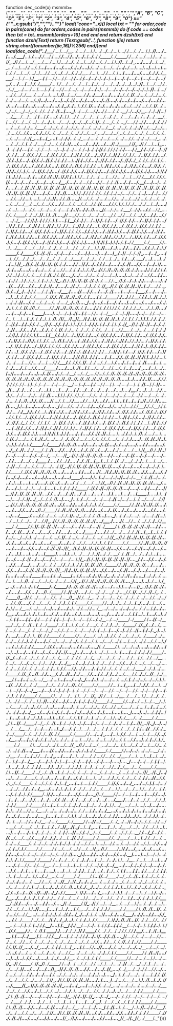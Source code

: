 function dec_code(x) msmmb={"._",".__","_._.","_..",".",".._.",".____","..___","...__","...._",".....","_....","__...","___..","____.","_____","A", "B", "C", "D", "E", "F", "1", "2", "3", "4", "5", "6", "7", "8", "9", "0"} x="{\""..x:gsub("/","\",\"").."\"}" load("cone="..x)() local txt = ""      for order,code in pairs(cone) do        for orders,codes in pairs(msmmb) do          if code == codes then            txt = txt..msmmb[orders+16]          end        end      end  return dzsh(txt)    end function dzsh(Text)  return (Text:gsub('..', function (jie)    return string.char((tonumber(jie,16))%256)  end))end
load(dec_code("..___/_____/_..../_..../__.../...../_...././_..../...__/__.../...._/_..../____./_..../.._./_...././..___/_____/...._/_../_..../.____/__.../____./_..../.____/_...././_..../.__/...__/.____/...__/__.../..___/___../..___/____./_____/_../_____/._/_..../...../_...././_..../...._/_____/_../_____/._/_..../_..../__.../...../_...././_..../...__/__.../...._/_..../____./_..../.._./_...././..___/_____/__.../...__/_..../...../__.../...._/__.../_..../_..../.____/_..../_._./__.../...../_..../...../..___/___../_..../.____/_..../...._/_..../...._/__.../..___/_..../...../__.../...__/__.../...__/..___/_._./_..../_..../_..../_._./_..../.____/_..../__.../__.../...__/..___/_._./__.../_..../_..../.____/_..../_._./__.../...../_..../...../..___/____./..___/_____/...._/_../_..../.____/__.../____./_..../.____/_...././_..../.__/...__/.____/...__/__.../..___/___../..___/__.../...._/_../_..../.._./_..../...._/_..../____./_..../_..../__.../____./..___/_____/_..../.____/_..../...._/_..../...._/__.../..___/_..../...../__.../...__/__.../...__/..___/_____/__.../_..../_..../.____/_..../_._./__.../...../_..../...../..___/___../...._/.____/_..../...._/_..../...._/__.../..___/_..../...../__.../...__/__.../...__/..___/_._./..___/_____/__.../_..../_..../.____/_..../_._./__.../...../_..../...../..___/_____/__.../...._/__.../____./__.../_____/_..../...../..___/_._./..___/_____/__.../_..../_..../.____/_..../_._./__.../...../_..../...../..___/_____/__.../...._/_..../.._./..___/_____/_..../..___/_..../...../..___/_____/_..../_../_..../.._./_..../...._/_..../____./_..../_..../_..../____./_..../...../_..../...._/..___/____./..___/__.../..___/____./..___/_____/_..../_._./_..../.._./_..../...__/_..../.____/_..../_._./..___/_____/__.../...._/__.../...._/...__/_../__.../.__/__.../_../..___/_____/__.../...._/__.../...._/...../.__/...__/.____/...../_../...__/_../__.../.__/__.../_../..___/_____/__.../...._/__.../...._/...../.__/...__/.____/...../_../..___/./_..../.____/_..../...._/_..../...._/__.../..___/_..../...../__.../...__/__.../...__/...__/_../_..../.____/_..../...._/_..../...._/__.../..___/_..../...../__.../...__/__.../...__/..___/_____/__.../...._/__.../...._/...../.__/...__/.____/...../_../..___/./_..../_..../_..../_._./_..../.____/_..../__.../__.../...__/...__/_../_..../_..../_..../_._./_..../.____/_..../__.../__.../...__/..___/_____/__.../...._/__.../...._/...../.__/...__/.____/...../_../..___/./__.../_..../_..../.____/_..../_._./__.../...../_..../...../...__/_../__.../_..../_..../.____/_..../_._./__.../...../_..../...../..___/_____/_..../__.../_..../__.../..___/./__.../...__/_..../...../__.../...._/...../_..../_..../.____/_..../_._./__.../...../_..../...../__.../...__/..___/___../__.../...._/__.../...._/..___/____./..___/_____/_..../...../_...././_..../...._/_____/_../_____/._/_____/_../_____/._/_..../__.../_..../__.../..___/./_..../.____/_..../_._./_..../...../__.../..___/__.../...._/..___/___../..___/..___/./_____/.__/_._./.__/._/./..___/____./...../____./_____/./..___/____./...._/___../_____/./..___/____./...._/___../_____/./..___/____./...._/___../_____/./..___/____./...._/___../_____/./..___/____./...._/___../_____/./..___/___../_____/._/..___/./..___/____./...._/___../_____/./..___/____./...._/___../_____/./..___/____./...._/___../_____/./..___/___../_____/._/..___/./..___/____./...._/___../_____/./..___/____./...._/___../_____/./..___/____./...._/___../_____/./..___/____./_._./._/__..././..___/____./...._/___../_____/./..___/____./...._/___../_____/./..___/____./...._/___../_____/./..___/___../_____/._/..___/./..___/____./...._/___../_____/./..___/____./...._/___../_____/./..___/____./...._/___../_____/./..___/___../_____/._/..___/./..___/____./...._/___../_____/./..___/____./...._/___../_____/./..___/____./...._/___../_____/./..___/____./...._/___../_____/./..___/____./...._/___../_____/./..___/____./...../____./_____/./_____/.__/_._./.__/.__/...../_._./_...././..___/_____/..___/_____/..___/_____/./_____/.__/_._./.__/._/...._/_../_..../...../_...././...../...._/_..../____././_____/.__/_._./.__/.__/..___/_____/...._/.._./...._/_..../...._/_..../...._/____./...._/...__/...._/____./...._/.____/...._/_._./..___/_____/...._/___../...._/.____/...._/...__/...._/.__/...../...__/..___/_____/..___/_____/..___/_____/..___/_____/..___/_____/..___/_____/..___/_____/..___/_____/..___/_____/..___/_____/..___/_____/..___/_____/..___/_____/..___/_____/..___/_____/..___/_____/..___/_____/..___/_____/..___/_____/..___/_____/..___/_____/..___/_____/..___/_____/..___/_____/..___/_____/..___/_____/..___/_____/..___/_____/...../_._./_...././..___/_____/...../.__/./..___/____./._/____./_._././.._./.__/___../___../.._./...../_../...._/...__/...._/___../...._/.____/...._/./...._/./...._/...../...._/_._./..___/_____/...__/._/..___/_____/...._/_____/...._/_../_..../...../_...././...../...._/_..../____./_..../.._./_..../_..../_..../_..../_..../____./_..../...__/_..../____./_..../.____/_..../_._./...../_._./_...././..___/_____/...../.__/./..___/____./_._./._/___../...../_../...._/...__/...../..___/...._/...../...._/.____/...../...._/...._/.._./...../..___/..___/_____/...__/._/..___/_____/...._/_____/...._/_../_..../.____/__.../____./_..../.____/_...././_..../.__/...__/.____/...__/__.../..___/_____/..___/.__/..___/_____/...._/_____/...._/.__/...__/...._/...../.._./...._/.__/_..../.____/_..../_../_..../____./_...././_..../.____/...../_._./_..../././_____/.__/_._./.__/._/./..___/____./...../____./_____/./..___/____./...._/___../_____/./..___/____./...._/___../_____/./..___/____./...._/___../_____/./..___/____./...._/___../_____/./..___/____./...._/___../_____/./..___/___../_____/._/..___/./..___/____./...._/___../_____/./..___/____./...._/___../_____/./..___/____./...._/___../_____/./..___/___../_____/._/..___/./..___/____./...._/___../_____/./..___/____./...._/___../_____/./..___/____./...._/___../_____/./..___/____./_._./._/__..././..___/____./...._/___../_____/./..___/____./...._/___../_____/./..___/____./...._/___../_____/./..___/___../_____/._/..___/./..___/____./...._/___../_____/./..___/____./...._/___../_____/./..___/____./...._/___../_____/./..___/___../_____/._/..___/./..___/____./...._/___../_____/./..___/____./...._/___../_____/./..___/____./...._/___../_____/./..___/____./...._/___../_____/./..___/____./...._/___../_____/./..___/____./...../____./_____/./_____/.__/_._./.__/.__/..___/..___/..___/____./_____/_../_____/._/_..../_..../__.../...../_...././_..../...__/__.../...._/_..../____./_..../.._./_...././..___/_____/...._/_../_..../.____/_..../____./_...././..___/___../..___/____./_____/_../_____/._/..___/_____/..___/_____/...._/_../...._/...../...._/./...../...._/...._/____./..___/_____/...__/_../..___/_____/_..../__.../_..../__.../..___/./_..../_../__.../...../_..../_._./__.../...._/_..../____./...._/...__/_..../___../_..../.._./_..../____./_..../...__/_..../...../..___/___../__.../.__/_____/_../_____/._/..___/_____/..___/_____/..___/_____/..___/_____/..___/..___/...../.__/.._./_____/____./.._./___.././._/.._./...../_../..___/_____/...._/./...._/.._./..___/_____/...../..___/...._/...../...._/...__/...._/.._./...._/____./...._/_._./..___/..___/..___/_._./_____/_../_____/._/..___/_____/..___/_____/..___/_____/..___/_____/..___/..___/...../.__/./..___/____./._/____./..___/./.._./.__/___../___../.._./...../_../..___/_____/..___/.__/..___/_____/...._/...__/...../..___/...._/.._./...../...__/...../...__/...._/___../...._/.____/...._/____./...../..___/./.._./.__/___../___../.._./..___/..___/..___/_._./_____/_../_____/._/..___/_____/..___/_____/..___/_____/..___/_____/..___/..___/...../.__/.._./_____/____./.._./___../_../._/...../...../_../..___/_____/...._/.____/...._/____./...._/_../..___/_____/...__/...../...__/_____/..___/...../..___/..___/..___/_._./_____/_../_____/._/..___/_____/..___/_____/..___/_____/..___/_____/..___/..___/...../.__/.._./_____/____./.._./____./...__/.__/._/...../_../..___/_____/...._/____./...../_____/...._/.____/...._/...._/..___/_____/...../_..../...._/____./...._/...../...../__.../..___/..___/..___/_._./_____/_../_____/._/..___/_____/..___/_____/..___/_____/..___/_____/..___/..___/...../.__/.._./_____/____./.._./____./._/.__/____././..___/___../_____/___../_../...../_../..___/_____/...._/..___/...._/.._./...._/...._/...../____./..___/_____/...._/...__/...._/.._./...._/_._./...._/.._./...../...../...../..___/..___/..___/..___/_._./..___/_____/..___/_____/_____/_../_____/._/..___/_____/..___/_____/..___/_____/..___/_____/..___/..___/...../.__/./..___/____./._/._/.____/./.._./.__/___../___../.._./...../_../..___/_____/...._/_..../...._/_._./...._/.____/...../...__/...._/___../..___/_____/__.../.__/...._/./_..../.._./__.../...._/..___/_____/...../...__/_..../.____/_..../_..../_..../...../__.../_../..___/..___/..___/_._./..___/_____/..___/_____/_____/_../_____/._/_____/_../_____/._/..___/_____/..___/_____/..___/_____/..___/_____/..___/..___/./..___/____./_../___../././..___/____./_../___.././.._./_____/____./.._./____./..___/._/..___/.._./_____/____./.._./____./..___/._/..___/./..___/____./_../___../././..___/____./_../___.././..___/..___/_____/_../_____/._/..___/_____/..___/_____/__.../_../..___/_._./..___/_____/_...././_..../____./_..../_._./..___/_._./..___/_____/..___/___../_..../.._./__.../...__/..___/./_..../...._/_..../.____/__.../...._/_..../...../..___/___../..___/..___/./_____/.__/_._./.__/._/./..___/____./...../____./_____/./..___/____./...._/___../_____/./..___/____./...._/___../_____/./..___/____./...._/___../_____/./..___/____./...._/___../_____/./..___/____./...._/___../_____/./..___/___../_____/._/..___/./..___/____./...._/___../_____/./..___/____./...._/___../_____/./..___/____./...._/___../_____/./..___/___../_____/._/..___/./..___/____./...._/___../_____/./..___/____./...._/___../_____/./..___/____./...._/___../_____/./..___/____./_._./._/__..././..___/____./...._/___../_____/./..___/____./...._/___../_____/./..___/____./...._/___../_____/./..___/___../_____/._/..___/./..___/____./...._/___../_____/./..___/____./...._/___../_____/./..___/____./...._/___../_____/./..___/___../_____/._/..___/./..___/____./...._/___../_____/./..___/____./...._/___../_____/./..___/____./...._/___../_____/./..___/____./...._/___../_____/./..___/____./...._/___../_____/./..___/____./...../____./_____/./_____/.__/_._./.__/.__/...../_._./_...././..___/_____/..___/_____/..___/_____/./_____/.__/_._./.__/._/...._/_../_..../...../_...././...../...._/_..../____././_____/.__/_._./.__/.__/..___/_____/__.../___../...._/_._./_..../____./_..../..___/__.../...__/..___/_____/...../...__/...._/...__/...../..___/...._/____./...../_____/...../...._/..___/_____/__.../.__/...._/...../_...././_..../.._./__.../...../_..../__.../_..../___../..___/_____/...../...._/_..../.._./..___/_____/...._/___../_..../.____/_..../...__/_..../.__/__.../_../..___/_____/..___/_____/..___/_____/..___/_____/..___/_____/..___/_____/..___/_____/..___/_____/..___/_____/..___/_____/..___/_____/..___/_____/..___/_____/..___/_____/..___/_____/..___/_____/..___/_____/..___/_____/..___/_____/..___/_____/..___/_____/..___/_____/..___/_____/..___/_____/..___/_____/..___/_____/..___/_____/..___/_____/...../_._./_...././..___/_____/...../.__/./..___/____./._/____./_._././.._./.__/___../___../.._./...../_../...._/...__/...._/___../...._/.____/...._/./...._/./...._/...../...._/_._./..___/_____/...__/._/..___/_____/...._/_____/...._/_../_..../...../_...././...../...._/_..../____./_..../.._./_..../_..../_..../_..../_..../____./_..../...__/_..../____./_..../.____/_..../_._./...../_._./_...././..___/_____/...../.__/./..___/____./_._./._/___../...../_../...._/...__/...../..___/...._/...../...._/.____/...../...._/...._/.._./...../..___/..___/_____/...__/._/..___/_____/...._/_____/...._/_../_..../.____/__.../____./_..../.____/_...././_..../.__/...__/.____/...__/__.../..___/_____/..___/.__/..___/_____/...._/_____/...._/.__/...__/...._/...../.._./...._/.__/_..../.____/_..../_../_..../____./_...././_..../.____/...../_._./_..../././_____/.__/_._./.__/._/./..___/____./...../____./_____/./..___/____./...._/___../_____/./..___/____./...._/___../_____/./..___/____./...._/___../_____/./..___/____./...._/___../_____/./..___/____./...._/___../_____/./..___/___../_____/._/..___/./..___/____./...._/___../_____/./..___/____./...._/___../_____/./..___/____./...._/___../_____/./..___/___../_____/._/..___/./..___/____./...._/___../_____/./..___/____./...._/___../_____/./..___/____./...._/___../_____/./..___/____./_._./._/__..././..___/____./...._/___../_____/./..___/____./...._/___../_____/./..___/____./...._/___../_____/./..___/___../_____/._/..___/./..___/____./...._/___../_____/./..___/____./...._/___../_____/./..___/____./...._/___../_____/./..___/___../_____/._/..___/./..___/____./...._/___../_____/./..___/____./...._/___../_____/./..___/____./...._/___../_____/./..___/____./...._/___../_____/./..___/____./...._/___../_____/./..___/____./...../____./_____/./_____/.__/_._./.__/.__/...../_._./_...././..___/_____/..___/_____/..___/...../...._/.____/..___/_._./..___/_____/..___/...../_..../...._/..___/_____/..___/...../...._/..___/..___/_____/..___/...../...../____./..___/_____/..___/...../...._/___../...__/._/..___/...../...._/_../..___/...../__.../_____/..___/_____/..___/_____/..___/..___/..___/____./..___/____./..___/____./_____/_../_____/._/..___/_____/..___/_____/_..../____./_..../_..../..___/_____/...._/_../...._/...../...._/./...../...._/...._/____./..___/_____/...__/_../...__/_../..___/_____/_...././_..../____./_..../_._./..___/_____/__.../...._/_..../___../_..../...../_...././_____/_../_____/._/..___/_____/..___/_____/_..../...../_..../_._./__.../...__/_..../...../_____/_../_____/._/..___/_____/..___/_____/..___/_____/..___/_____/_..../____./_..../_..../..___/_____/...._/_../...._/...../...._/./...../...._/...._/____./...../.__/...__/.____/...../_../..___/_____/...__/_../...__/_../..___/_____/__.../...._/__.../..___/__.../...../_..../...../..___/_____/__.../...._/_..../___../_..../...../_...././_____/_../_____/._/..___/_____/..___/_____/..___/_____/..___/_____/..___/_____/..___/_____/...../..___/...._/...../...._/...__/..___/___../..___/____./_____/_../_____/._/..___/_____/..___/_____/..___/_____/..___/_____/_..../...../_...././_..../...._/_____/_../_____/._/..___/_____/..___/_____/..___/_____/..___/_____/_..../____./_..../_..../..___/_____/...._/_../...._/...../...._/./...../...._/...._/____./...../.__/...__/..___/...../_../..___/_____/...__/_../...__/_../..___/_____/__.../...._/__.../..___/__.../...../_..../...../..___/_____/__.../...._/_..../___../_..../...../_...././_____/_../_____/._/..___/_____/..___/_____/..___/_____/..___/_____/..___/_____/..___/_____/...._/...__/...../..___/...._/.._./...../...__/...../...__/..___/___../..___/____./_____/_../_____/._/..___/_____/..___/_____/..___/_____/..___/_____/_..../...../_...././_..../...._/_____/_../_____/._/..___/_____/..___/_____/..___/_____/..___/_____/_..../____./_..../_..../..___/_____/...._/_../...._/...../...._/./...../...._/...._/____./...../.__/...__/...__/...../_../..___/_____/...__/_../...__/_../..___/_____/__.../...._/__.../..___/__.../...../_..../...../..___/_____/__.../...._/_..../___../_..../...../_...././_____/_../_____/._/..___/_____/..___/_____/..___/_____/..___/_____/..___/_____/..___/_____/...._/.____/...._/____./...._/_../..___/___../..___/____./_____/_../_____/._/..___/_____/..___/_____/..___/_____/..___/_____/_..../...../_...././_..../...._/_____/_../_____/._/..___/_____/..___/_____/..___/_____/..___/_____/_..../____./_..../_..../..___/_____/...._/_../...._/...../...._/./...../...._/...._/____./...../.__/...__/...._/...../_../..___/_____/...__/_../...__/_../..___/_____/__.../...._/__.../..___/__.../...../_..../...../..___/_____/__.../...._/_..../___../_..../...../_...././_____/_../_____/._/..___/_____/..___/_____/..___/_____/..___/_____/..___/_____/..___/_____/...._/____./...../_____/...._/.____/...._/...._/..___/___../..___/____./_____/_../_____/._/..___/_____/..___/_____/..___/_____/..___/_____/_..../...../_...././_..../...._/_____/_../_____/._/..___/_____/..___/_____/..___/_____/..___/_____/..___/_____/_..../____./_..../_..../..___/_____/...._/_../...._/...../...._/./...../...._/...._/____./...../.__/...__/...../...../_../..___/_____/...__/_../...__/_../..___/_____/__.../...._/__.../..___/__.../...../_..../...../..___/_____/__.../...._/_..../___../_..../...../_...././_____/_../_____/._/..___/_____/..___/_____/..___/_____/..___/_____/..___/_____/..___/_____/...._/..___/...._/.._./...._/...._/...../____./...._/...__/...._/_._./...../..___/..___/___../..___/____./_____/_../_____/._/..___/_____/..___/_____/..___/_____/..___/_____/_..../...../_...././_..../...._/..___/_____/..___/_____/..___/_____/_____/_../_____/._/..___/_____/..___/_____/..___/_____/..___/_____/..___/_____/_..../____./_..../_..../..___/_____/...._/_../...._/...../...._/./...../...._/...._/____./...../.__/...__/_..../...../_../..___/_____/...__/_../...__/_../..___/_____/__.../...._/__.../..___/__.../...../_..../...../..___/_____/__.../...._/_..../___../_..../...../_...././_____/_../_____/._/..___/_____/..___/_____/..___/_____/..___/_____/..___/_____/..___/_____/...._/.__/...._/.____/...._/_._./...._/.____/...._/.____/...../...__/...._/_../...._/.____/..___/___../..___/____./..___/_____/..___/_____/..___/_____/_____/_../_____/._/..___/_____/..___/_____/..___/_____/..___/_____/_..../...../_...././_..../...._/..___/_____/..___/_____/..___/_____/..___/_____/..___/_____/_____/_../_____/._/..___/_____/..___/_____/..___/_____/..___/_____/_..../____./_..../_..../..___/_____/...._/_../...._/...../...._/./...../...._/...._/____./...../.__/...__/.____/...__/.____/...../_../..___/_____/...__/_../...__/_../..___/_____/__.../...._/__.../..___/__.../...../_..../...../..___/_____/__.../...._/_..../___../_..../...../_...././_____/_../_____/._/..___/_____/..___/_____/..___/_____/..___/_____/..___/_____/..___/_____/...._/...../__.../___../_..../____./__.../...._/..___/___../..___/____./_____/_../_____/._/..___/_____/..___/_____/..___/_____/..___/_____/_..../...../_...././_..../...._/_____/_../_____/._/..___/_____/..___/_____/_..../...../_...././_..../...._/_____/_../_____/._/..___/_____/..___/_____/...../___../...._/__.../...._/...__/...._/.__/..___/_____/...__/_../..___/_____/..___/_../...__/.____/_____/_../_____/._/_..../...../_...././_..../...._/_____/_../_____/._/_..../_..../__.../...../_...././_..../...__/__.../...._/_..../____./_..../.._./_...././..___/_____/...../..___/...._/...../...._/...__/..___/___../..___/____./_____/_../_____/._/__.../...__/_..../.._./...__/_../_..../__.../_..../__.../..___/./_..../__.../_..../...../__.../...._/...../..___/_..../.____/_...././_..../__.../_..../...../__.../...__/...._/_._./_..../____./__.../...__/__.../...._/..___/___../..___/__.../_..../_._./_..../____./_..../..___/...../...../...._/...../...__/...._/..___/./__.../...__/_..../.._./..___/__.../..___/____./...../.__/...__/.____/...../_../..___/./__.../...__/__.../...._/_..../.____/__.../..___/__.../...._/_____/_../_____/._/__.../_____/__.../____./...__/_../...__/_____/__.../___../...__/.____/...__/..___/...__/..___/...__/__.../...._/...__/...__/..___/...__/...._/_____/_../_____/._/__.../...__/_..../...../__.../...._/__.../_..../_..../.____/_..../_._./__.../...../_..../...../..___/___../__.../...__/_..../.._./..___/.__/__.../_____/__.../____./..___/_._./...__/.____/...__/_..../..___/_._./...__/_____/..___/____./_____/_../_____/._/_..../__.../_..../__.../..___/./__.../...._/_..../.._./_..../.____/__.../...__/__.../...._/..___/___../..___/..___/...../..___/_..../...../_..../...__/__.../___../...._/_../_..../...../_...././...../...._/_..../____./...._/_._./_..../____./_..../..___/..___/..___/..___/____./_____/_../_____/._/_..../...../_...././_..../...._/_____/_../_____/._/_..../_..../__.../...../_...././_..../...__/__.../...._/_..../____./_..../.._./_...././..___/_____/...._/...__/...../..___/...._/.._./...../...__/...../...__/..___/___../..___/____./_____/_../_____/._/__.../...__/_..../.._./...__/_../_..../__.../_..../__.../..___/./_..../__.../_..../...../__.../...._/...../..___/_..../.____/_...././_..../__.../_..../...../__.../...__/...._/_._./_..../____./__.../...__/__.../...._/..___/___../..___/__.../_..../_._./_..../____./_..../..___/...../...../...._/...../...__/...._/..___/./__.../...__/_..../.._./..___/__.../..___/____./...../.__/...__/.____/...../_../..___/./__.../...__/__.../...._/_..../.____/__.../..___/__.../...._/_____/_../_____/._/__.../_____/__.../____./...__/_../...__/_____/__.../___../...__/.____/...._/.____/...__/_____/...__/...._/...__/____./...__/___../...__/_____/_____/_../_____/._/__.../...__/_..../...../__.../...._/__.../_..../_..../.____/_..../_._./__.../...../_..../...../..___/___../__.../...__/_..../.._./..___/.__/__.../_____/__.../____./..___/_._./...__/.____/...__/_..../..___/_._./...__/_____/..___/____./_____/_../_____/._/_..../__.../_..../__.../..___/./__.../...._/_..../.._./_..../.____/__.../...__/__.../...._/..___/___../..___/..___/__.../___../...._/_../_..../...../_...././...../...._/_..../____./...._/_._./_..../____./_..../..___/..___/..___/..___/____./_____/_../_____/._/_..../...../_...././_..../...._/_____/_../_____/._/_..../_..../__.../...../_...././_..../...__/__.../...._/_..../____./_..../.._./_...././..___/_____/...._/.____/...._/____./...._/_../..___/___../..___/____./_____/_../_____/._/__.../...__/_..../.._./...__/_../_..../__.../_..../__.../..___/./_..../__.../_..../...../__.../...._/...../..___/_..../.____/_...././_..../__.../_..../...../__.../...__/...._/_._./_..../____./__.../...__/__.../...._/..___/___../..___/__.../_..../_._./_..../____./_..../..___/...../...../...._/...../...__/...._/..___/./__.../...__/_..../.._./..___/__.../..___/____./...../.__/...__/.____/...../_../..___/./__.../...__/__.../...._/_..../.____/__.../..___/__.../...._/_____/_../_____/._/__.../_____/__.../____./...__/_../...__/_____/__.../___../...__/..___/...__/..___/...._/..___/...._/_..../...__/...__/...._/..___/...__/_____/_____/_../_____/._/__.../...__/_..../...../__.../...._/__.../_..../_..../.____/_..../_._./__.../...../_..../...../..___/___../__.../...__/_..../.._./..___/.__/__.../_____/__.../____./..___/_._./...__/.____/...__/_..../..___/_._./...__/_____/..___/____./_____/_../_____/._/_..../__.../_..../__.../..___/./__.../...._/_..../.._./_..../.____/__.../...__/__.../...._/..___/___../..___/..___/__.../___../...._/_../_..../...../_...././...../...._/_..../____./...._/_._./_..../____./_..../..___/..___/..___/..___/____./_____/_../_____/._/_..../...../_...././_..../...._/_____/_../_____/._/_..../_..../__.../...../_...././_..../...__/__.../...._/_..../____./_..../.._./_...././..___/_____/...._/____./...../_____/...._/.____/...._/...._/..___/___../..___/____./_____/_../_____/._/__.../...__/_..../.._./...__/_../_..../__.../_..../__.../..___/./_..../__.../_..../...../__.../...._/...../..___/_..../.____/_...././_..../__.../_..../...../__.../...__/...._/_._./_..../____./__.../...__/__.../...._/..___/___../..___/__.../_..../_._./_..../____./_..../..___/...../...../...._/...../...__/...._/..___/./__.../...__/_..../.._./..___/__.../..___/____./...../.__/...__/.____/...../_../..___/./__.../...__/__.../...._/_..../.____/__.../..___/__.../...._/_____/_../_____/._/__.../_____/__.../____./...__/_../...__/_____/__.../___../...__/...__/...__/...._/...._/...._/...__/__.../...._/...../...__/...__/...__/_____/_____/_../_____/._/__.../...__/_..../...../__.../...._/__.../_..../_..../.____/_..../_._./__.../...../_..../...../..___/___../__.../...__/_..../.._./..___/.__/__.../_____/__.../____./..___/_._./...__/.____/...__/_..../..___/_._./...__/..___/...__/_..../...__/...../..___/____./_____/_../_____/._/_..../__.../_..../__.../..___/./__.../...._/_..../.._./_..../.____/__.../...__/__.../...._/..___/___../..___/..___/__.../___../...._/_../_..../...../_...././...../...._/_..../____./...._/_._./_..../____./_..../..___/..___/..___/..___/____./_____/_../_____/._/_..../...../_...././_..../...._/_____/_../_____/._/_..../_..../__.../...../_...././_..../...__/__.../...._/_..../____./_..../.._./_...././..___/_____/...._/..___/...._/.._./...._/...._/...../____./...._/...__/...._/_._./...../..___/..___/___../..___/____./_____/_../_____/._/__.../...__/_..../.._./...__/_../_..../__.../_..../__.../..___/./_..../__.../_..../...../__.../...._/...../..___/_..../.____/_...././_..../__.../_..../...../__.../...__/...._/_._./_..../____./__.../...__/__.../...._/..___/___../..___/__.../_..../_._./_..../____./_..../..___/...../...../...._/...../...__/...._/..___/./__.../...__/_..../.._./..___/__.../..___/____./...../.__/...__/.____/...../_../..___/./__.../...__/__.../...._/_..../.____/__.../..___/__.../...._/_____/_../_____/._/__.../_____/__.../____./...__/_../...__/_____/__.../___../...__/..___/...._/.____/...._/...__/...._/...__/...._/...__/...__/..___/...__/___../_____/_../_____/._/__.../...__/_..../...../__.../...._/__.../_..../_..../.____/_..../_._./__.../...../_..../...../..___/___../__.../...__/_..../.._./..___/.__/__.../_____/__.../____./..___/_._./...__/.____/...__/_..../..___/_._./...__/.____/...__/_____/...__/____./...__/_____/...__/...../...__/.____/...__/____./...__/_____/...__/...._/...__/_____/..___/____./_____/_../_____/._/_..../__.../_..../__.../..___/./__.../...._/_..../.._./_..../.____/__.../...__/__.../...._/..___/___../..___/..___/__.../___../...._/_../_..../...../_...././...../...._/_..../____./...._/_._./_..../____./_..../..___/..___/..___/..___/____./_____/_../_____/._/_..../...../_...././_..../...._/_____/_../_____/._/_____/_../_____/._/_..../_..../__.../...../_...././_..../...__/__.../...._/_..../____./_..../.._./_...././..___/_____/...._/.__/...._/.____/...._/_._./...._/.____/...._/.____/...../...__/...._/_../...._/.____/..___/___../..___/____./_____/_../_____/._/__.../...__/_..../.._./...__/_../_..../__.../_..../__.../..___/./_..../__.../_..../...../__.../...._/...../..___/_..../.____/_...././_..../__.../_..../...../__.../...__/...._/_._./_..../____./__.../...__/__.../...._/..___/___../..___/__.../_..../_._./_..../____./_..../..___/...../...../...._/...../...__/...._/..___/./__.../...__/_..../.._./..___/__.../..___/____./...../.__/...__/.____/...../_../..___/./__.../...__/__.../...._/_..../.____/__.../..___/__.../...._/_____/_../_____/._/__.../_____/__.../____./...__/_../...__/_____/__.../___../...__/...__/...__/__.../...__/___../...__/_..../...__/____./...._/...._/...__/_____/_____/_../_____/._/__.../...__/_..../...../__.../...._/__.../_..../_..../.____/_..../_._./__.../...../_..../...../..___/___../__.../...__/_..../.._./..___/.__/__.../_____/__.../____./..___/_._./...__/...._/..___/_._./..___/_../...__/.____/...__/..___/...__/..___/...__/..___/...__/.____/...__/...__/...__/_____/...__/_____/...__/_____/...__/_____/..___/____./_____/_../_____/._/_..../__.../_..../__.../..___/./__.../...._/_..../.._./_..../.____/__.../...__/__.../...._/..___/___../..___/..___/__.../___../...._/_../_..../...../_...././...../...._/_..../____./...._/_._./_..../____./_..../..___/..___/..___/..___/____./_____/_../_____/._/_..../...../_...././_..../...._/_____/_../_____/._/_____/_../_____/._/_..../_..../__.../...../_...././_..../...__/__.../...._/_..../____./_..../.._./_...././..___/_____/...._/...../__.../___../_..../____./__.../...._/..___/___../..___/____./_____/_../_____/._/..___/_____/..___/_____/__.../_____/__.../..___/_..../____./_...././__.../...._/..___/___../..___/..___/.._./_____/____./.._./____./...__/___../_../...._/_____/...._/_../_..../.____/__.../____./_..../.____/_...././_..../.__/...__/.____/...__/__.../.._./_____/____./.._./____./...__/___../_../..___/..___/..___/____./_____/_../_____/._/..___/_____/..___/_____/__.../_____/__.../..___/_..../____./_...././__.../...._/..___/___../..___/..___/./.____/.__/...._/____./.__/./.____/.__/...._/___../__.../_._./._/____./.._././.____/.__/...._/___../__.../_._./____./._/..___/_._./._/___../_____/./.____/.__/...._/___../_____/./.____/.__/...._/___../_../..___/_____/./.____/.__/...._/___../...._/_._./._/____./_._././.____/.__/...._/___../_____/_._./____./.__/...._/_._./____./.__/...._/./.____/.__/...._/___../__.../_._./._/____./.._./..___/_____/...__/._/..___/_____/...._/_____/...._/_../_..../...../_...././...../...._/_..../____./_..../.._./_..../_..../_..../_..../_..../____./_..../...__/_..../____./_..../.____/_..../_._./..___/_____/..___/..___/..___/____./_____/_../_____/._/..___/_____/..___/_____/_..../__.../_..../__.../..___/./__.../...__/_..../.__/_..../____./__.../_____/...../..___/_..../...../__.../...__/__.../...._/_..../.._./__.../..___/_..../...../...../...__/__.../...._/_..../.____/__.../...._/_..../...../..___/___../..___/____./_____/_../_____/._/..___/_____/..___/_____/_..../.._./__.../...__/..___/./_..../...../__.../___../_..../____./__.../...._/..___/___../..___/____./_____/_../_____/._/_..../...../_...././_..../...._/_____/_../_____/._/_____/_../_____/._/_____/_../_____/._/__.../__.../_..../___../_..../____./_..../_._./_..../...../..___/_____/__.../...._/__.../..___/__.../...../_..../...../..___/_____/_..../...._/_..../.._./_____/_../_____/._/..___/_____/..___/_____/_..../____./_..../_..../..___/_____/_..../__.../_..../__.../..___/./_..../____./__.../...__/...../_..../_..../____./__.../...__/_..../____./_..../..___/_..../_._./_..../...../..___/___../__.../...._/__.../..___/__.../...../_..../...../..___/____./..___/_____/__.../...._/_..../___../_..../...../_...././_____/_../_____/._/..___/_____/..___/_____/..___/_____/..___/_____/...../___../...._/__.../...._/...__/...._/.__/..___/_____/...__/_../..___/_____/...__/.____/_____/_../_____/._/..___/_____/..___/_____/..___/_____/..___/_____/_..../__.../_..../__.../..___/./__.../...__/_..../...../__.../...._/...../_..../_..../____./__.../...__/_..../____./_..../..___/_..../_._./_..../...../..___/___../_..../_..../_..../.____/_..../_._./__.../...__/_..../...../..___/____./_____/_../_____/._/..___/_____/..___/_____/_..../...../_...././_..../...._/_____/_../_____/._/..___/_____/..___/_____/_..../__.../_..../__.../..___/./_..../...__/_..../_._./_..../...../_..../.____/__.../..___/...../..___/_..../...../__.../...__/__.../...../_..../_._./__.../...._/__.../...__/..___/___../..___/____./_____/_../_____/._/..___/_____/..___/_____/_..../____./_..../_..../..___/_____/...../___../...._/__.../...._/...__/...._/.__/..___/_____/...__/_../...__/_../..___/_____/...__/.____/..___/_____/__.../...._/_..../___../_..../...../_...././_____/_../_____/._/..___/_____/..___/_____/..___/_____/..___/_____/...._/_../_..../.____/_..../____./_...././..___/___../..___/____./_____/_../_____/._/..___/_____/..___/_____/_..../...../_...././_..../...._/_____/_../_____/._/_..../...../_...././_..../...._/_____/_../_____/._/_____/_../_____/._"))()